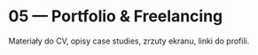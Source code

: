 # 05 — Portfolio & Freelancing

Materiały do CV, opisy case studies, zrzuty ekranu, linki do profili.
